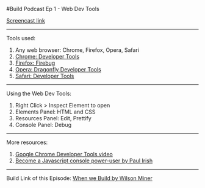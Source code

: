 #Build Podcast Ep 1 - Web Dev Tools

[Screencast link](http://build-podcast.com/web-dev-tools/)

________________


Tools used:

1. Any web browser: Chrome, Firefox, Opera, Safari
2. [Chrome: Developer Tools](https://developers.google.com/chrome-developer-tools/docs/overview)
2. [Firefox: Firebug](http://getfirebug.com/)
3. [Opera: Dragonfly Developer Tools](http://www.opera.com/developer/tools/)
4. [Safari: Developer Tools](https://developer.apple.com/technologies/safari/developer-tools.html)

________________________

Using the Web Dev Tools:

1. Right Click > Inspect Element to open
1. Elements Panel: HTML and CSS
1. Resources Panel: Edit, Prettify
1. Console Panel: Debug

________________________

More resources:

1. [Google Chrome Developer Tools video](http://www.youtube.com/watch?v=nOEw9iiopwI)
2. [Become a Javascript console power-user by Paul Irish](http://www.youtube.com/watch?v=4mf_yNLlgic)

________________________

Build Link of this Episode: [When we Build by Wilson Miner](http://vimeo.com/34017777)




